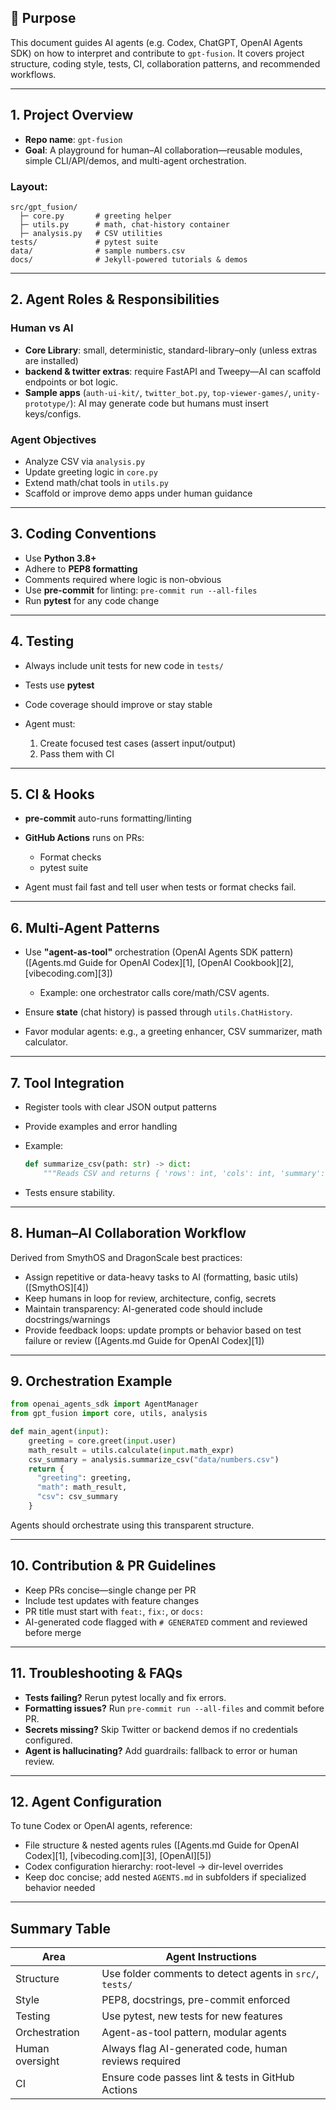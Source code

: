 ## 🧠 Purpose

This document guides AI agents (e.g. Codex, ChatGPT, OpenAI Agents SDK) on how to interpret and contribute to `gpt-fusion`. It covers project structure, coding style, tests, CI, collaboration patterns, and recommended workflows.

---

## 1. Project Overview

* **Repo name**: `gpt-fusion`
* **Goal**: A playground for human–AI collaboration—reusable modules, simple CLI/API/demos, and multi-agent orchestration.

### Layout:

```
src/gpt_fusion/
  ├─ core.py       # greeting helper
  ├─ utils.py      # math, chat-history container
  ├─ analysis.py   # CSV utilities
tests/             # pytest suite
data/              # sample numbers.csv
docs/              # Jekyll-powered tutorials & demos
```

---

## 2. Agent Roles & Responsibilities

### Human vs AI

* **Core Library**: small, deterministic, standard-library–only (unless extras are installed)
* **backend & twitter extras**: require FastAPI and Tweepy—AI can scaffold endpoints or bot logic.
* **Sample apps** (`auth-ui-kit/`, `twitter_bot.py`, `top-viewer-games/`, `unity-prototype/`): AI may generate code but humans must insert keys/configs.

### Agent Objectives

* Analyze CSV via `analysis.py`
* Update greeting logic in `core.py`
* Extend math/chat tools in `utils.py`
* Scaffold or improve demo apps under human guidance

---

## 3. Coding Conventions

* Use **Python 3.8+**
* Adhere to **PEP8 formatting**
* Comments required where logic is non-obvious
* Use **pre-commit** for linting: `pre-commit run --all-files`
* Run **pytest** for any code change

---

## 4. Testing

* Always include unit tests for new code in `tests/`
* Tests use **pytest**
* Code coverage should improve or stay stable
* Agent must:

  1. Create focused test cases (assert input/output)
  2. Pass them with CI

---

## 5. CI & Hooks

* **pre-commit** auto-runs formatting/linting
* **GitHub Actions** runs on PRs:

  * Format checks
  * pytest suite
* Agent must fail fast and tell user when tests or format checks fail.

---

## 6. Multi-Agent Patterns

* Use **"agent-as-tool"** orchestration (OpenAI Agents SDK pattern) ([Agents.md Guide for OpenAI Codex][1], [OpenAI Cookbook][2], [vibecoding.com][3])

  * Example: one orchestrator calls core/math/CSV agents.
* Ensure **state** (chat history) is passed through `utils.ChatHistory`.
* Favor modular agents: e.g., a greeting enhancer, CSV summarizer, math calculator.

---

## 7. Tool Integration

* Register tools with clear JSON output patterns
* Provide examples and error handling
* Example:

  ```python
  def summarize_csv(path: str) -> dict:
      """Reads CSV and returns { 'rows': int, 'cols': int, 'summary': {...}}"""
  ```
* Tests ensure stability.

---

## 8. Human–AI Collaboration Workflow

Derived from SmythOS and DragonScale best practices:

* Assign repetitive or data-heavy tasks to AI (formatting, basic utils) ([SmythOS][4])
* Keep humans in loop for review, architecture, config, secrets
* Maintain transparency: AI-generated code should include docstrings/warnings
* Provide feedback loops: update prompts or behavior based on test failure or review ([Agents.md Guide for OpenAI Codex][1])

---

## 9. Orchestration Example

```python
from openai_agents_sdk import AgentManager
from gpt_fusion import core, utils, analysis

def main_agent(input):
    greeting = core.greet(input.user)
    math_result = utils.calculate(input.math_expr)
    csv_summary = analysis.summarize_csv("data/numbers.csv")
    return {
      "greeting": greeting,
      "math": math_result,
      "csv": csv_summary
    }
```

Agents should orchestrate using this transparent structure.

---

## 10. Contribution & PR Guidelines

* Keep PRs concise—single change per PR
* Include test updates with feature changes
* PR title must start with `feat:`, `fix:`, or `docs:`
* AI-generated code flagged with `# GENERATED` comment and reviewed before merge

---

## 11. Troubleshooting & FAQs

* **Tests failing?** Rerun pytest locally and fix errors.
* **Formatting issues?** Run `pre-commit run --all-files` and commit before PR.
* **Secrets missing?** Skip Twitter or backend demos if no credentials configured.
* **Agent is hallucinating?** Add guardrails: fallback to error or human review.

---

## 12. Agent Configuration

To tune Codex or OpenAI agents, reference:

* File structure & nested agents rules ([Agents.md Guide for OpenAI Codex][1], [vibecoding.com][3], [OpenAI][5])
* Codex configuration hierarchy: root-level → dir-level overrides
* Keep doc concise; add nested `AGENTS.md` in subfolders if specialized behavior needed

---

## Summary Table

| Area            | Agent Instructions                                       |
| --------------- | -------------------------------------------------------- |
| Structure       | Use folder comments to detect agents in `src/`, `tests/` |
| Style           | PEP8, docstrings, pre-commit enforced                    |
| Testing         | Use pytest, new tests for new features                   |
| Orchestration   | Agent-as-tool pattern, modular agents                    |
| Human oversight | Always flag AI-generated code, human reviews required    |
| CI              | Ensure code passes lint & tests in GitHub Actions        |
